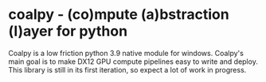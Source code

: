 # coalpy - (co)mpute (a)bstraction (l)ayer for python

Coalpy is a low friction python 3.9 native module for windows. Coalpy's main goal is to make DX12 GPU compute pipelines easy to write and deploy.
This library is still in its first iteration, so expect a lot of work in progress.
